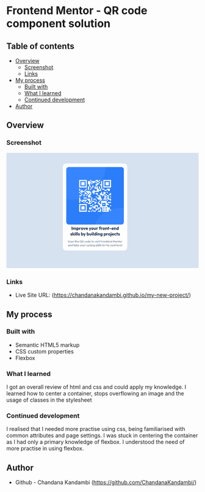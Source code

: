 # Frontend Mentor - QR code component solution

## Table of contents

- [Overview](#overview)
  - [Screenshot](#screenshot)
  - [Links](#links)
- [My process](#my-process)
  - [Built with](#built-with)
  - [What I learned](#what-i-learned)
  - [Continued development](#continued-development)
- [Author](#author)

## Overview

### Screenshot

![](./screenshot.png)

### Links
- Live Site URL: (https://chandanakandambi.github.io/my-new-project/)

## My process

### Built with

- Semantic HTML5 markup
- CSS custom properties
- Flexbox

### What I learned

I got an overall review of html and css and could apply my knowledge. I learned how to center a container, stops overflowing an image and the usage of classes in the stylesheet

### Continued development

I realised that I needed more practise using css, being familiarised with common attributes and page settings. I was stuck in centering the container as I had only a primary knowledge of flexbox. I understood the need of more practise in using flexbox.

## Author

- Github - Chandana Kandambi (https://github.com/ChandanaKandambi/)
